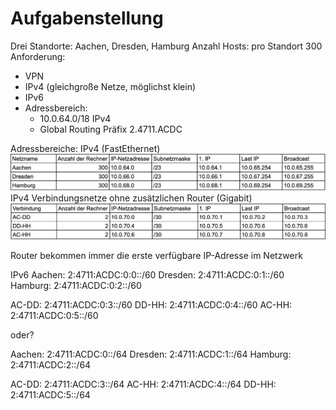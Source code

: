 # Aufgabenstellung
Drei Standorte: Aachen, Dresden, Hamburg
Anzahl Hosts: pro Standort 300
Anforderung: 
- VPN
- IPv4 (gleichgroße Netze, möglichst klein)
- IPv6
- Adressbereich: 
    - 10.0.64.0/18 IPv4
    - Global Routing Präfix 2.4711.ACDC

Adressbereiche:
IPv4 (FastEthernet)
![image](./Subnetz.png "Subnetz")
IPv4 Verbindungsnetze ohne zusätzlichen Router (Gigabit)
![image](./Subnetz2.png "Subnetz")

Router bekommen immer die erste verfügbare IP-Adresse im Netzwerk

IPv6
Aachen: 2:4711:ACDC:0:0::/60
Dresden: 2:4711:ACDC:0:1::/60
Hamburg: 2:4711:ACDC:0:2::/60

AC-DD: 2:4711:ACDC:0:3::/60
DD-HH: 2:4711:ACDC:0:4::/60
AC-HH: 2:4711:ACDC:0:5::/60

oder?

Aachen: 2:4711:ACDC:0::/64
Dresden: 2:4711:ACDC:1::/64
Hamburg: 2:4711:ACDC:2::/64

AC-DD: 2:4711:ACDC:3::/64
AC-HH: 2:4711:ACDC:4::/64
DD-HH: 2:4711:ACDC:5::/64











